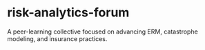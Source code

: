 # risk-analytics-forum
A peer-learning collective focused on advancing ERM, catastrophe modeling, and insurance practices.
